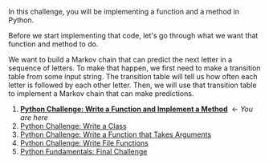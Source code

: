 In this challenge, you will be implementing a function and a method in Python.

Before we start implementing that code, let's go through what we want that function and method to do.

We want to build a Markov chain that can predict the next letter in a sequence of letters. To make that happen, we first need to make a transition table from some input string. The transition table will tell us how often each letter is followed by each other letter. Then, we will use that transition table to implement a Markov chain that can make predictions.

1. **[Python Challenge: Write a Function and Implement a Method](https://learning.oreilly.com/scenarios/-/9781098114411/)**  &#8592; *You are here*
2. [Python Challenge: Write a Class](https://learning.oreilly.com/scenarios/-/9781098114428/)
3. [Python Challenge: Write a Function that Takes Arguments](https://learning.oreilly.com/scenarios/-/9781098114435/)
4. [Python Challenge: Write File Functions](https://learning.oreilly.com/scenarios/-/9781098114442/)
5. [Python Fundamentals: Final Challenge](https://learning.oreilly.com/scenarios/-/9781098114459/)
